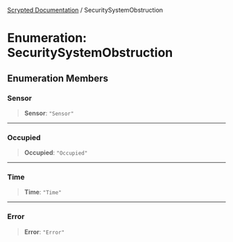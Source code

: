 [Scrypted Documentation](../globals.md) / SecuritySystemObstruction

# Enumeration: SecuritySystemObstruction

## Enumeration Members

### Sensor

> **Sensor**: `"Sensor"`

***

### Occupied

> **Occupied**: `"Occupied"`

***

### Time

> **Time**: `"Time"`

***

### Error

> **Error**: `"Error"`
